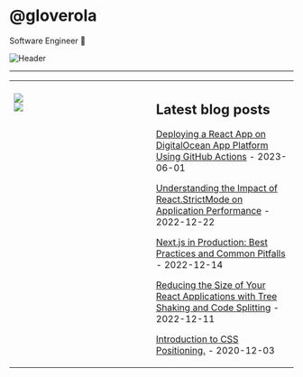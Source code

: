 # @gloverola

Software Engineer 👋

![Header](https://res.cloudinary.com/dcd1lhe7x/image/upload/v1641375042/github_n0vsmn.gif "Header")

---

<table>
<tr>
<td valign="top" width="50%">

<div align="flex-start" width="100%>

   ![](https://github-readme-stats.vercel.app/api?username=gloverola&theme=tokyonight&hide_border=false&include_all_commits=true&count_private=false)<br/>
   ![](https://github-readme-streak-stats.herokuapp.com/?user=gloverola&theme=tokyonight&hide_border=false)<br/>
   ![](https://github-readme-activity-graph.vercel.app/graph?username=gloverola&theme=tokyo-night)

  </div>

<!-- <img src="metrics.svg" alt="Metric" /> -->
</td>
<td valign="top" width="50%">

## Latest blog posts

<!-- blog start -->
[Deploying a React App on DigitalOcean App Platform Using GitHub Actions](https://dev.to/_itsglover/deploying-a-react-app-on-digitalocean-app-platform-using-github-actions-38jj) - 2023-06-01

[Understanding the Impact of React.StrictMode on Application Performance](https://dev.to/_itsglover/understanding-the-impact-of-reactstrictmode-on-application-performance-1ide) - 2022-12-22

[Next.js in Production: Best Practices and Common Pitfalls](https://dev.to/_itsglover/nextjs-in-production-best-practices-and-common-pitfalls-3ind) - 2022-12-14

[Reducing the Size of Your React Applications with Tree Shaking and Code Splitting](https://dev.to/_itsglover/reducing-the-size-of-your-react-applications-with-tree-shaking-and-code-splitting-1650) - 2022-12-11

[Introduction to CSS Positioning.](https://dev.to/_itsglover/introduction-to-css-positioning-45k6) - 2020-12-03

<!-- blog end -->

</td>
</tr>

</table>

<!-- Read more on [dev.to](https://dev.to/_itsglover) -->